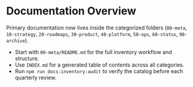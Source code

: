 # Documentation Overview

Primary documentation now lives inside the categorized folders (`00-meta`, `10-strategy`, `20-roadmaps`, `30-product`, `40-platform`, `50-ops`, `60-status`, `90-archive`).

- Start with `00-meta/README.md` for the full inventory workflow and structure.
- Use `INDEX.md` for a generated table of contents across all categories.
- Run `npm run docs:inventory:audit` to verify the catalog before each quarterly review.
